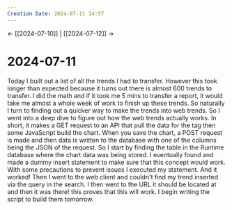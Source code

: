 ```yaml
---
Creation Date: 2024-07-11 14:57
---
```


<- [[2024-07-10]] | [[2024-07-12]]  ->

# 2024-07-11
Today I built out a list of all the trends I had to transfer. However this took
longer than expected because it turns out there is almost 600 trends to
transfer. I did the math and if it took me 5 mins to transfer a report, it would
take me almost a whole week of work to finish up these trends. So naturally I
turn to finding out a quicker way to make the trends into web trends. So I went
into a deep dive to figure out how the web trends actually works. In short, it
makes a GET request to an API that pull the data for the tag then some
JavaScript build the chart. When you save the chart, a POST request is made and
then data is written to the database with one of the columns being the JSON of
the request. So I start by finding the table in the Runtime database where the
chart data was being stored. I eventually found and made a dummy insert
statement to make sure that this concept would work. With some precautions to
prevent issues I executed my statement. And it worked! Then I went to the web
client and couldn't find my trend inserted via the query in the search. I then
went to the URL it should be located at and then it was there! this proves that
this will work. I begin writing the script to build them tomorrow.